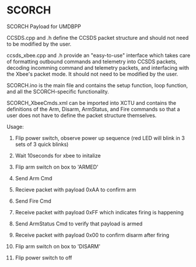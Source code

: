 # SCORCH
SCORCH Payload for UMDBPP

CCSDS.cpp and .h define the CCSDS packet structure and should not need to be modified by the user.

ccsds_xbee.cpp and .h provide an "easy-to-use" interface which takes care of formatting outbound commands and telemetry into CCSDS packets, decoding incomming command and telemetry packets, and interfacing with the Xbee's packet mode. It should not need to be modified by the user.

SCORCH.ino is the main file and contains the setup function, loop function, and all the SCORCH-specific functionality.

SCORCH_XbeeCmds.xml can be imported into XCTU and contains the definitions of the Arm, Disarm, ArmStatus, and Fire commands so that a user does not have to define the packet structure themselves.

Usage:

1) Flip power switch, observe power up sequence (red LED will blink in 3 sets of 3 quick blinks)

2) Wait 10seconds for xbee to initalize

3) Flip arm switch on box to 'ARMED'

4) Send Arm Cmd

5) Recieve packet with payload 0xAA to confirm arm

6) Send Fire Cmd

7) Receive packet with payload 0xFF which indicates firing is happening

8) Send ArmStatus Cmd to verify that payload is armed

9) Receive packet with payload 0x00 to confirm disarm after firing

10) Flip arm switch on box to 'DISARM'

11) Flip power switch to off

